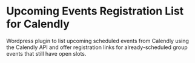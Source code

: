 # Upcoming Events Registration List for Calendly

Wordpress plugin to list upcoming scheduled events from Calendly using the
Calendly API and offer registration links for already-scheduled group
events that still have open slots.
